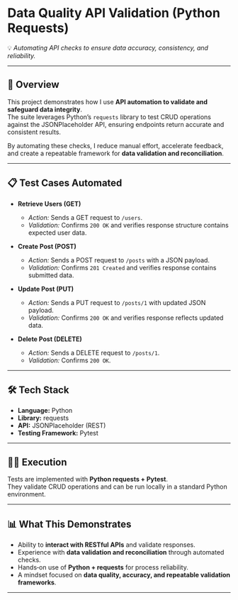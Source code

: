 # Data Quality API Validation (Python Requests)  

💡 *Automating API checks to ensure data accuracy, consistency, and reliability.*  

---

## 🚀 Overview
This project demonstrates how I use **API automation to validate and safeguard data integrity**.  
The suite leverages Python’s `requests` library to test CRUD operations against the JSONPlaceholder API, ensuring endpoints return accurate and consistent results.  

By automating these checks, I reduce manual effort, accelerate feedback, and create a repeatable framework for **data validation and reconciliation**.  

---

## 📋 Test Cases Automated
- **Retrieve Users (GET)**  
  - *Action:* Sends a GET request to `/users`.  
  - *Validation:* Confirms `200 OK` and verifies response structure contains expected user data.  

- **Create Post (POST)**  
  - *Action:* Sends a POST request to `/posts` with a JSON payload.  
  - *Validation:* Confirms `201 Created` and verifies response contains submitted data.  

- **Update Post (PUT)**  
  - *Action:* Sends a PUT request to `/posts/1` with updated JSON payload.  
  - *Validation:* Confirms `200 OK` and verifies response reflects updated data.  

- **Delete Post (DELETE)**  
  - *Action:* Sends a DELETE request to `/posts/1`.  
  - *Validation:* Confirms `200 OK`.  

---

## 🛠️ Tech Stack
- **Language:** Python  
- **Library:** requests  
- **API:** JSONPlaceholder (REST)  
- **Testing Framework:** Pytest  

---

## 🏃‍♂️ Execution
Tests are implemented with **Python requests + Pytest**.  
They validate CRUD operations and can be run locally in a standard Python environment.  

---

## 📊 What This Demonstrates
- Ability to **interact with RESTful APIs** and validate responses.  
- Experience with **data validation and reconciliation** through automated checks.  
- Hands‑on use of **Python + requests** for process reliability.  
- A mindset focused on **data quality, accuracy, and repeatable validation frameworks**.  

---
